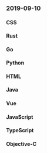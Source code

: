 ### 2019-09-10

#### CSS

#### Rust

#### Go

#### Python

#### HTML

#### Java

#### Vue

#### JavaScript

#### TypeScript

#### Objective-C
